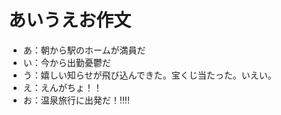 # あいうえお作文
- あ：朝から駅のホームが満員だ
- い：今から出勤憂鬱だ
- う：嬉しい知らせが飛び込んできた。宝くじ当たった。いえい。
- え：えんがちょ！！
- お：温泉旅行に出発だ！!!!! 
